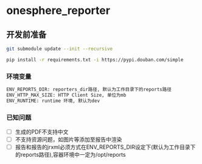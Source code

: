 # onesphere_reporter


## 开发前准备
```bash
git submodule update --init --recursive

pip install -r requirements.txt -i https://pypi.douban.com/simple

```

### 环境变量
```bash
ENV_REPORTS_DIR: reporters_dir路径, 默认为工作目录下的reports路径
ENV_HTTP_MAX_SIZE: HTTP Client Size, 单位为mb
ENV_RUNTIME: runtime 环境, 默认为dev
```

### 已知问题
- [ ] 生成的PDF不支持中文
- [ ] 不支持资源问题，如图片等添加至报告中渲染
- [ ] 报告和报告的jrxml必须方式在ENV_REPORTS_DIR设定下(默认为工作目录下的reports路径),容器环境中一定为/opt/reports
